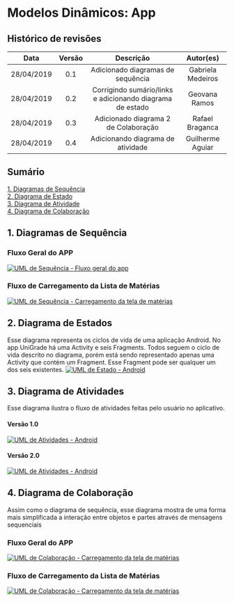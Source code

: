 # Modelos Dinâmicos: App

## Histórico de revisões
|   Data   |  Versão  |        Descrição       |          Autor(es)          |
|:--------:|:--------:|:----------------------:|:---------------------------:|
|28/04/2019|0.1|   Adicionado diagramas de sequência  |  Gabriela Medeiros  |
|28/04/2019|0.2|   Corrigindo sumário/links e adicionando diagrama de estado  |  Geovana Ramos  |
|28/04/2019|0.3|   Adicionado diagrama 2 de Colaboração  |  Rafael Braganca  |
|28/04/2019|0.4|   Adicionando diagrama de atividade  |  Guilherme Aguiar  |
## Sumário
[1. Diagramas de Sequência](#1-diagramas-de-sequencia) <br>
[2. Diagrama de Estado](#2-diagrama-de-estados) <br>
[3. Diagrama de Atividade](#3-diagrama-de-atividades) <br>
[4. Diagrama de Colaboração](#4-diagrama-de-colaboracao) <br>

## 1. Diagramas de Sequência

### Fluxo Geral do APP

[![UML de Sequência - Fluxo geral do app](img/appSequenceDiagram1.png)](img/appSequenceDiagram1.png)

### Fluxo de Carregamento da Lista de Matérias

[![UML de Sequência - Carregamento da tela de matérias](img/appSequenceDiagram2.png)](img/appSequenceDiagram2.png)

## 2. Diagrama de Estados
Esse diagrama representa os ciclos de vida de uma aplicação Android. No app UniGrade há uma Activity e seis Fragments. Todos seguem o ciclo de vida descrito no diagrama, porém está sendo representado apenas uma Activity que contém um Fragment. Esse Fragment pode ser qualquer um dos seis existentes.
[![UML de Estado - Android](img/umlstateandroid.png)](img/umlstateandroid.png)

## 3. Diagrama de Atividades
Esse diagrama ilustra o fluxo de atividades feitas pelo usuário no aplicativo. 
#### Versão 1.0
[![UML de Atividades - Android](img/appActivityDiagram1.png)](img/appActivityDiagram1.png)
#### Versão 2.0
[![UML de Atividades - Android](img/appActivityDiagram2.png)](img/appActivityDiagram2.png)

## 4. Diagrama de Colaboração
Assim como o diagrama de sequência, esse diagrama mostra de uma forma mais simplificada a interação entre objetos e partes através de mensagens sequenciais

### Fluxo Geral do APP

[![UML de Colaboração - Carregamento da tela de matérias](img/appCommunicationDiagram1.png)](img/appCommunicationDiagram1.png)

### Fluxo de Carregamento da Lista de Matérias

[![UML de Colaboração - Carregamento da tela de matérias](img/appCommunicationDiagram2.png)](img/appCommunicationDiagram2.png)
